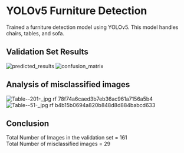 
# YOLOv5 Furniture Detection

Trained a furniture detection model using YOLOv5. This model handles chairs, tables, and sofa. 


## Validation Set Results
![predicted_results](https://github.com/stokome/yolov5_furniture_detection/assets/87638990/2db5cdb4-5403-4d67-8551-e90479d680ee)
![confusion_matrix](https://github.com/stokome/yolov5_furniture_detection/assets/87638990/04012e9b-7637-4ff3-81fa-6d9b57165dc4)

## Analysis of misclassified images 
![Table--201-_jpg rf 78f74a6caed3b7eb36ac961a7156a5b4](https://github.com/stokome/yolov5_furniture_detection/assets/87638990/00ce8243-bdb9-4970-966d-717b4a71f94e)
![Table--51-_jpg rf b4b15b0694a820b848d8d884babcd633](https://github.com/stokome/yolov5_furniture_detection/assets/87638990/b217dccc-4021-4615-961b-3f2f2ee5ffe1)

## Conclusion
Total Number of Images in the validation set = 161 \
Total Number of misclassified images = 29
